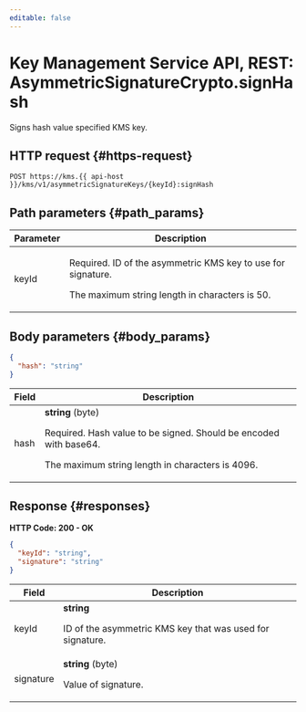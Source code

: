 ```yaml
---
editable: false
---
```


# Key Management Service API, REST: AsymmetricSignatureCrypto.signHash
Signs hash value specified KMS key.
 

 
## HTTP request {#https-request}
```
POST https://kms.{{ api-host }}/kms/v1/asymmetricSignatureKeys/{keyId}:signHash
```
 
## Path parameters {#path_params}
 
Parameter | Description
--- | ---
keyId | <p>Required. ID of the asymmetric KMS key to use for signature.</p> <p>The maximum string length in characters is 50.</p> 
 
## Body parameters {#body_params}
 
```json 
{
  "hash": "string"
}
```

 
Field | Description
--- | ---
hash | **string** (byte)<br><p>Required. Hash value to be signed. Should be encoded with base64.</p> <p>The maximum string length in characters is 4096.</p> 
 
## Response {#responses}
**HTTP Code: 200 - OK**

```json 
{
  "keyId": "string",
  "signature": "string"
}
```

 
Field | Description
--- | ---
keyId | **string**<br><p>ID of the asymmetric KMS key that was used for signature.</p> 
signature | **string** (byte)<br><p>Value of signature.</p> 